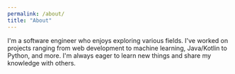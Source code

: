 ```yaml
---
permalink: /about/
title: "About"
---
```


I'm a software engineer who enjoys exploring various fields. I've worked on projects ranging from web development to machine learning, Java/Kotlin to Python, and more. I'm always eager to learn new things and share my knowledge with others.